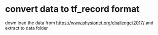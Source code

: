 # convert data to tf_record format

down load the data from  https://www.physionet.org/challenge/2017/ and extract to data folder